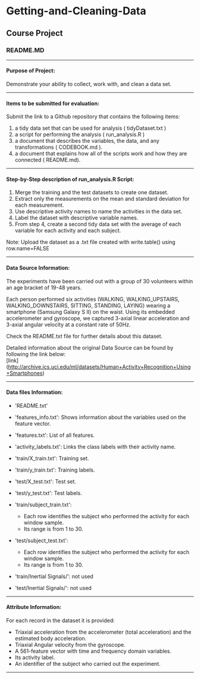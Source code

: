 
# Getting-and-Cleaning-Data 
## Course Project 
### README.MD

***

#### Purpose of Project:

Demonstrate your ability to collect, work with, and clean a data set.

***

#### Items to be submitted for evaluation: 

Submit the link to a Github repository that contains the following items:

1. a tidy data set that can be used for analysis ( tidyDataset.txt )
2. a script for performing the analysis ( run_analysis.R )
3. a document that describes the variables, the data, and any transformations ( CODEBOOK.md ).
4. a document that explains how all of the scripts work and how they are connected ( README.md). 

***

#### Step-by-Step description of run_analysis.R Script:

1. Merge the training and the test datasets to create one dataset.
2. Extract only the measurements on the mean and standard deviation for each measurement. 
3. Use descriptive activity names to name the activities in the data set.
4. Label the dataset with descriptive variable names. 
5. From step 4, create a second tidy data set with the average of each variable for each activity and each subject. 

Note: Upload the dataset as a .txt file created with write.table() using row.name=FALSE

***

#### Data Source Information:

The experiments have been carried out with a group of 30 volunteers within an age bracket of 19-48 years.
 
Each person performed six activities (WALKING, WALKING_UPSTAIRS, WALKING_DOWNSTAIRS, SITTING, STANDING, LAYING) 
wearing a smartphone (Samsung Galaxy S II) on the waist. Using its embedded accelerometer and gyroscope, 
we captured 3-axial linear acceleration and 3-axial angular velocity at a constant rate of 50Hz. 

Check the README.txt file for further details about this dataset. 

Detailed information about the original Data Source can be found by following the link below:  
[link] (http://archive.ics.uci.edu/ml/datasets/Human+Activity+Recognition+Using+Smartphones)

***

#### Data files Information:

* 'README.txt'

* 'features_info.txt': Shows information about the variables used on the feature vector.

* 'features.txt': List of all features.

* 'activity_labels.txt': Links the class labels with their activity name.

* 'train/X_train.txt': Training set.

* 'train/y_train.txt': Training labels.

* 'test/X_test.txt': Test set.

* 'test/y_test.txt': Test labels.

* 'train/subject_train.txt': 
	+ Each row identifies the subject who performed the activity for each window sample. 
	+ Its range is from 1 to 30.
 
* 'test/subject_test.txt': 
	+ Each row identifies the subject who performed the activity for each window sample. 
	+ Its range is from 1 to 30.

* 'train/Inertial Signals/': not used

* 'test/Inertial Signals/': not used

***

#### Attribute Information:

For each record in the dataset it is provided: 

* Triaxial acceleration from the accelerometer (total acceleration) and the estimated body acceleration. 
* Triaxial Angular velocity from the gyroscope. 
* A 561-feature vector with time and frequency domain variables. 
* Its activity label. 
* An identifier of the subject who carried out the experiment.

***
